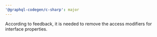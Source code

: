 ```yaml
---
'@graphql-codegen/c-sharp': major
---
```


According to feedback, it is needed to remove the access modifiers for interface properties.
